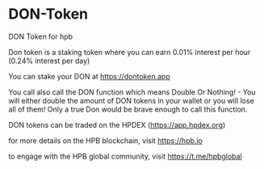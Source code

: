 # DON-Token
DON Token for hpb

Don token is a staking token where you can earn 0.01% interest per hour (0.24% interest per day) 

You can stake your DON at https://dontoken.app

You call also call the DON function which means Double Or Nothing! - 
You will either double the amount of DON tokens in your wallet or you will lose all of them!
Only a true Don would be brave enough to call this function.

DON tokens can be traded on the HPDEX (https://app.hpdex.org)

for more details on the HPB blockchain, visit https://hpb.io

to engage with the HPB global community, visit https://t.me/hpbglobal
